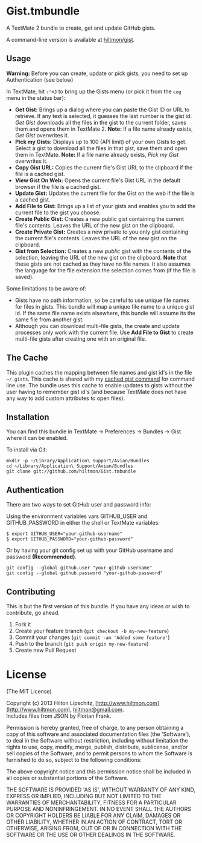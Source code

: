 # Gist.tmbundle

A TextMate 2 bundle to create, get and update GitHub gists. 

A command-line version is available at [hiltmon/gist](https://github.com/hiltmon/gist).

## Usage

**Warning:** Before you can create, update or pick gists, you need to set up Authentication (see below)

In TextMate, hit `⇧⌃⌘J` to bring up the Gists menu (or pick it from the `cog` menu in the status bar):

* **Get Gist:** Brings up a dialog where you can paste the Gist ID or URL to retrieve. If any text is selected, it guesses the last number is the gist id. *Get Gist* downloads all the files in the gist to the current folder, saves them and opens them in TextMate 2. **Note:** If a file name already exists, *Get Gist* overwrites it.
* **Pick my Gists:** Displays up to 100 (API limit) of your own Gists to get. Select a gist to download all the files in that gist, save them and open them in TextMate. **Note:** If a file name already exists, *Pick my Gist* overwrites it.
* **Copy Gist URL:** Copies the current file's Gist URL to the clipboard if the file is a cached gist.
* **View Gist On Web:** Opens the current file's Gist URL in the default browser if the file is a cached gist.
* **Update Gist:** Updates the current file for the Gist on the web if the file is a cached gist.
* **Add File to Gist:** Brings up a list of your gists and enables you to add the current file to the gist you choose.
* **Create Public Gist:** Creates a new public gist containing the current file's contents. Leaves the URL of the new gist on the clipboard.
* **Create Private Gist:** Creates a new private to you only gist containing the current file's contents. Leaves the URL of the new gist on the clipboard.
* **Gist from Selection:** Creates a new *public* gist with the contents of the selection, leaving the URL of the new gist on the clipboard. **Note** that these gists are not cached as they have no file names.  It also assumes the language for the file extension the selection comes from (if the file is saved).

Some limitations to be aware of:

* Gists have no path information, so be careful to use unique file names for files in gists. This bundle will map a unique file name to a unique gist id. If the same file name exists elsewhere, this bundle will assume its the same file from another gist.
* Although you can download multi-file gists, the create and update processes only work with the current file. Use **Add File to Gist** to create multi-file gists after creating one with an original file.

## The Cache

This plugin caches the mapping between file names and gist id's in the file `~/.gists`. This cache is shared with my [cached gist command](https://github.com/hiltmon/gist) for command line use. The bundle uses this cache to enable updates to gists without the user having to remember gist id's (and because TextMate does not have any way to add custom attributes to open files).

## Installation

You can find this bundle in TextMate → Preferences → Bundles → Gist where it can be enabled.

To install via Git:

    mkdir -p ~/Library/Application\ Support/Avian/Bundles
    cd ~/Library/Application\ Support/Avian/Bundles
    git clone git://github.com/hiltmon/Gist.tmbundle

## Authentication

There are two ways to set GitHub user and password info:

Using the environment variables vars GITHUB_USER and GITHUB_PASSWORD in either the shell or TextMate variables:

	$ export GITHUB_USER="your-github-username"  
	$ export GITHUB_PASSWORD="your-github-password"  


Or by having your git config set up with your GitHub username and password **(Recommended)**.

	git config --global github.user "your-github-username"  
	git config --global github.password "your-github-password"  

## Contributing

This is but the first version of this bundle. If you have any ideas or wish to contribute, go ahead.

1. Fork it
2. Create your feature branch (`git checkout -b my-new-feature`)
3. Commit your changes (`git commit -am 'Added some feature'`)
4. Push to the branch (`git push origin my-new-feature`)
5. Create new Pull Request

# License
(The MIT License)

Copyright (c) 2013 Hilton Lipschitz, [http://www.hiltmon.com](http://www.hiltmon.com), [hiltmon@gmail.com](mailto:hiltmon@gmail.com).  
Includes files from JSON by Florian Frank<flori at ping dot de>.  

Permission is hereby granted, free of charge, to any person obtaining a copy of this software and associated documentation files (the 'Software'), to deal in the Software without restriction, including without limitation the rights to use, copy, modify, merge, publish, distribute, sublicense, and/or sell copies of the Software, and to permit persons to whom the Software is furnished to do so, subject to the following conditions:

The above copyright notice and this permission notice shall be included in all copies or substantial portions of the Software.

THE SOFTWARE IS PROVIDED 'AS IS', WITHOUT WARRANTY OF ANY KIND, EXPRESS OR IMPLIED, INCLUDING BUT NOT LIMITED TO THE WARRANTIES OF MERCHANTABILITY, FITNESS FOR A PARTICULAR PURPOSE AND NONINFRINGEMENT. IN NO EVENT SHALL THE AUTHORS OR COPYRIGHT HOLDERS BE LIABLE FOR ANY CLAIM, DAMAGES OR OTHER LIABILITY, WHETHER IN AN ACTION OF CONTRACT, TORT OR OTHERWISE, ARISING FROM, OUT OF OR IN CONNECTION WITH THE SOFTWARE OR THE USE OR OTHER DEALINGS IN THE SOFTWARE.


